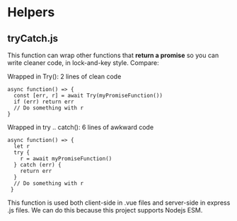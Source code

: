# Helpers

## tryCatch.js

This function can wrap other functions that **return a promise** so you can write cleaner code, in lock-and-key style. Compare:

Wrapped in Try(): 2 lines of clean code

```
async function() => {
  const [err, r] = await Try(myPromiseFunction())
  if (err) return err
  // Do something with r
}
```
Wrapped in try .. catch(): 6 lines of awkward code
```
async function() => {
  let r
  try {
    r = await myPromiseFunction()
  } catch (err) {
    return err
  }
  // Do something with r
 }
```

This function is used both client-side in .vue files and server-side in express .js files. We can do this because this project supports Nodejs ESM. 